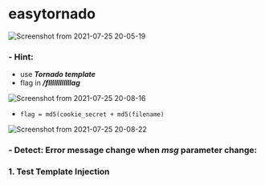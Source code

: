 # easytornado

![Screenshot from 2021-07-25 20-05-19](https://user-images.githubusercontent.com/87865134/126900112-a3444548-305e-4e83-aa6b-dea7e675cf3d.png)

### - Hint:
  - use ***Tornado template*** 
  - flag in ***/fllllllllllllag***  
 
![Screenshot from 2021-07-25 20-08-16](https://user-images.githubusercontent.com/87865134/126900198-767f6b23-6fc2-42df-bc00-6cadfcd6cafa.png) 

  - `flag = md5(cookie_secret + md5(filename)  `  

![Screenshot from 2021-07-25 20-08-22](https://user-images.githubusercontent.com/87865134/126900202-6e3db666-7514-4b05-839f-053bbd4ea55f.png)

### - Detect: Error message change when ***msg*** parameter change:


### 1. Test Template Injection

